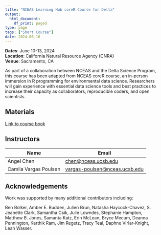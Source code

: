 ```yaml
---
title: "NCEAS Learning Hub coreR Course for Delta"
output:
  html_document:
    df_print: paged
type: page
tags: ["Short Course"]
date: 2024-06-10
---
```


__Dates__: June 10-13, 2024<br>
__Location__: California Natural Resource Agency (CNRA) <br>
__Venue__: Sacramento, CA

As part of a collaboration between NCEAS and the Delta Science Program, this course has been adapted from NCEAS coreR course, an in-person immersion in R programming for environmental data science. Researchers will gain experience with essential data science tools and best practices to increase their capacity as collaborators, reproducible coders, and open scientists.


## Materials

[Link to course book](https://learning.nceas.ucsb.edu/2024-06-delta/)


## Instructors

|Name         | Email              |
|-------------|--------------------|
|Angel Chen | chen@nceas.ucsb.edu|
|Camila Vargas Poulsen | vargas-poulsen@nceas.ucsb.edu |

## Acknowledgements

Work was supported by many additional contributors including:

Ben Bolker, Amber E. Budden, Julien Brun, Natasha Haycock-Chavez, S. Jeanette Clark, Samantha Csik, Julie Lowndes, Stephanie Hampton, Matthew B. Jones, Samanta Katz, Erin McLean, Bryce Mecum, Deanna Pennington, Karthik Ram, Jim Regetz, Tracy Teal, Daphne Virlar-Knight, Leah Wasser.
